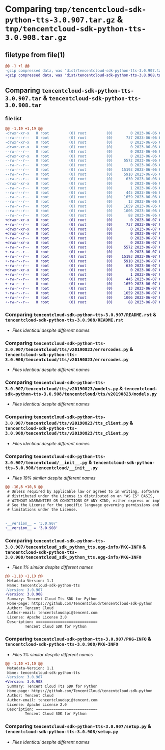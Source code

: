 # Comparing `tmp/tencentcloud-sdk-python-tts-3.0.907.tar.gz` & `tmp/tencentcloud-sdk-python-tts-3.0.908.tar.gz`

## filetype from file(1)

```diff
@@ -1 +1 @@
-gzip compressed data, was "dist/tencentcloud-sdk-python-tts-3.0.907.tar", last modified: Tue Jun  6 02:38:43 2023, max compression
+gzip compressed data, was "dist/tencentcloud-sdk-python-tts-3.0.908.tar", last modified: Wed Jun  7 00:35:58 2023, max compression
```

## Comparing `tencentcloud-sdk-python-tts-3.0.907.tar` & `tencentcloud-sdk-python-tts-3.0.908.tar`

### file list

```diff
@@ -1,19 +1,19 @@
-drwxr-xr-x   0 root         (0) root         (0)        0 2023-06-06 02:38:43.000000 tencentcloud-sdk-python-tts-3.0.907/
--rw-r--r--   0 root         (0) root         (0)      737 2023-06-06 02:38:42.000000 tencentcloud-sdk-python-tts-3.0.907/README.rst
-drwxr-xr-x   0 root         (0) root         (0)        0 2023-06-06 02:38:43.000000 tencentcloud-sdk-python-tts-3.0.907/tencentcloud/
-drwxr-xr-x   0 root         (0) root         (0)        0 2023-06-06 02:38:43.000000 tencentcloud-sdk-python-tts-3.0.907/tencentcloud/tts/
--rw-r--r--   0 root         (0) root         (0)        0 2023-06-06 02:38:42.000000 tencentcloud-sdk-python-tts-3.0.907/tencentcloud/tts/__init__.py
-drwxr-xr-x   0 root         (0) root         (0)        0 2023-06-06 02:38:43.000000 tencentcloud-sdk-python-tts-3.0.907/tencentcloud/tts/v20190823/
--rw-r--r--   0 root         (0) root         (0)     5572 2023-06-06 02:38:42.000000 tencentcloud-sdk-python-tts-3.0.907/tencentcloud/tts/v20190823/errorcodes.py
--rw-r--r--   0 root         (0) root         (0)        0 2023-06-06 02:38:42.000000 tencentcloud-sdk-python-tts-3.0.907/tencentcloud/tts/v20190823/__init__.py
--rw-r--r--   0 root         (0) root         (0)    15193 2023-06-06 02:38:42.000000 tencentcloud-sdk-python-tts-3.0.907/tencentcloud/tts/v20190823/models.py
--rw-r--r--   0 root         (0) root         (0)     5910 2023-06-06 02:38:42.000000 tencentcloud-sdk-python-tts-3.0.907/tencentcloud/tts/v20190823/tts_client.py
--rw-r--r--   0 root         (0) root         (0)      630 2023-06-06 02:38:42.000000 tencentcloud-sdk-python-tts-3.0.907/tencentcloud/__init__.py
-drwxr-xr-x   0 root         (0) root         (0)        0 2023-06-06 02:38:43.000000 tencentcloud-sdk-python-tts-3.0.907/tencentcloud_sdk_python_tts.egg-info/
--rw-r--r--   0 root         (0) root         (0)        1 2023-06-06 02:38:43.000000 tencentcloud-sdk-python-tts-3.0.907/tencentcloud_sdk_python_tts.egg-info/dependency_links.txt
--rw-r--r--   0 root         (0) root         (0)      445 2023-06-06 02:38:43.000000 tencentcloud-sdk-python-tts-3.0.907/tencentcloud_sdk_python_tts.egg-info/SOURCES.txt
--rw-r--r--   0 root         (0) root         (0)     1659 2023-06-06 02:38:43.000000 tencentcloud-sdk-python-tts-3.0.907/tencentcloud_sdk_python_tts.egg-info/PKG-INFO
--rw-r--r--   0 root         (0) root         (0)       13 2023-06-06 02:38:43.000000 tencentcloud-sdk-python-tts-3.0.907/tencentcloud_sdk_python_tts.egg-info/top_level.txt
--rw-r--r--   0 root         (0) root         (0)     1659 2023-06-06 02:38:43.000000 tencentcloud-sdk-python-tts-3.0.907/PKG-INFO
--rw-r--r--   0 root         (0) root         (0)     1006 2023-06-06 02:38:42.000000 tencentcloud-sdk-python-tts-3.0.907/setup.py
--rw-r--r--   0 root         (0) root         (0)       88 2023-06-06 02:38:43.000000 tencentcloud-sdk-python-tts-3.0.907/setup.cfg
+drwxr-xr-x   0 root         (0) root         (0)        0 2023-06-07 00:35:58.000000 tencentcloud-sdk-python-tts-3.0.908/
+-rw-r--r--   0 root         (0) root         (0)      737 2023-06-07 00:35:58.000000 tencentcloud-sdk-python-tts-3.0.908/README.rst
+drwxr-xr-x   0 root         (0) root         (0)        0 2023-06-07 00:35:58.000000 tencentcloud-sdk-python-tts-3.0.908/tencentcloud/
+drwxr-xr-x   0 root         (0) root         (0)        0 2023-06-07 00:35:58.000000 tencentcloud-sdk-python-tts-3.0.908/tencentcloud/tts/
+-rw-r--r--   0 root         (0) root         (0)        0 2023-06-07 00:35:58.000000 tencentcloud-sdk-python-tts-3.0.908/tencentcloud/tts/__init__.py
+drwxr-xr-x   0 root         (0) root         (0)        0 2023-06-07 00:35:58.000000 tencentcloud-sdk-python-tts-3.0.908/tencentcloud/tts/v20190823/
+-rw-r--r--   0 root         (0) root         (0)     5572 2023-06-07 00:35:58.000000 tencentcloud-sdk-python-tts-3.0.908/tencentcloud/tts/v20190823/errorcodes.py
+-rw-r--r--   0 root         (0) root         (0)        0 2023-06-07 00:35:58.000000 tencentcloud-sdk-python-tts-3.0.908/tencentcloud/tts/v20190823/__init__.py
+-rw-r--r--   0 root         (0) root         (0)    15193 2023-06-07 00:35:58.000000 tencentcloud-sdk-python-tts-3.0.908/tencentcloud/tts/v20190823/models.py
+-rw-r--r--   0 root         (0) root         (0)     5910 2023-06-07 00:35:58.000000 tencentcloud-sdk-python-tts-3.0.908/tencentcloud/tts/v20190823/tts_client.py
+-rw-r--r--   0 root         (0) root         (0)      630 2023-06-07 00:35:58.000000 tencentcloud-sdk-python-tts-3.0.908/tencentcloud/__init__.py
+drwxr-xr-x   0 root         (0) root         (0)        0 2023-06-07 00:35:58.000000 tencentcloud-sdk-python-tts-3.0.908/tencentcloud_sdk_python_tts.egg-info/
+-rw-r--r--   0 root         (0) root         (0)        1 2023-06-07 00:35:58.000000 tencentcloud-sdk-python-tts-3.0.908/tencentcloud_sdk_python_tts.egg-info/dependency_links.txt
+-rw-r--r--   0 root         (0) root         (0)      445 2023-06-07 00:35:58.000000 tencentcloud-sdk-python-tts-3.0.908/tencentcloud_sdk_python_tts.egg-info/SOURCES.txt
+-rw-r--r--   0 root         (0) root         (0)     1659 2023-06-07 00:35:58.000000 tencentcloud-sdk-python-tts-3.0.908/tencentcloud_sdk_python_tts.egg-info/PKG-INFO
+-rw-r--r--   0 root         (0) root         (0)       13 2023-06-07 00:35:58.000000 tencentcloud-sdk-python-tts-3.0.908/tencentcloud_sdk_python_tts.egg-info/top_level.txt
+-rw-r--r--   0 root         (0) root         (0)     1659 2023-06-07 00:35:58.000000 tencentcloud-sdk-python-tts-3.0.908/PKG-INFO
+-rw-r--r--   0 root         (0) root         (0)     1006 2023-06-07 00:35:58.000000 tencentcloud-sdk-python-tts-3.0.908/setup.py
+-rw-r--r--   0 root         (0) root         (0)       88 2023-06-07 00:35:58.000000 tencentcloud-sdk-python-tts-3.0.908/setup.cfg
```

### Comparing `tencentcloud-sdk-python-tts-3.0.907/README.rst` & `tencentcloud-sdk-python-tts-3.0.908/README.rst`

 * *Files identical despite different names*

### Comparing `tencentcloud-sdk-python-tts-3.0.907/tencentcloud/tts/v20190823/errorcodes.py` & `tencentcloud-sdk-python-tts-3.0.908/tencentcloud/tts/v20190823/errorcodes.py`

 * *Files identical despite different names*

### Comparing `tencentcloud-sdk-python-tts-3.0.907/tencentcloud/tts/v20190823/models.py` & `tencentcloud-sdk-python-tts-3.0.908/tencentcloud/tts/v20190823/models.py`

 * *Files identical despite different names*

### Comparing `tencentcloud-sdk-python-tts-3.0.907/tencentcloud/tts/v20190823/tts_client.py` & `tencentcloud-sdk-python-tts-3.0.908/tencentcloud/tts/v20190823/tts_client.py`

 * *Files identical despite different names*

### Comparing `tencentcloud-sdk-python-tts-3.0.907/tencentcloud/__init__.py` & `tencentcloud-sdk-python-tts-3.0.908/tencentcloud/__init__.py`

 * *Files 19% similar despite different names*

```diff
@@ -10,8 +10,8 @@
 # Unless required by applicable law or agreed to in writing, software
 # distributed under the License is distributed on an "AS IS" BASIS,
 # WITHOUT WARRANTIES OR CONDITIONS OF ANY KIND, either express or implied.
 # See the License for the specific language governing permissions and
 # limitations under the License.
 
 
-__version__ = '3.0.907'
+__version__ = '3.0.908'
```

### Comparing `tencentcloud-sdk-python-tts-3.0.907/tencentcloud_sdk_python_tts.egg-info/PKG-INFO` & `tencentcloud-sdk-python-tts-3.0.908/tencentcloud_sdk_python_tts.egg-info/PKG-INFO`

 * *Files 1% similar despite different names*

```diff
@@ -1,10 +1,10 @@
 Metadata-Version: 1.1
 Name: tencentcloud-sdk-python-tts
-Version: 3.0.907
+Version: 3.0.908
 Summary: Tencent Cloud Tts SDK for Python
 Home-page: https://github.com/TencentCloud/tencentcloud-sdk-python
 Author: Tencent Cloud
 Author-email: tencentcloudapi@tencent.com
 License: Apache License 2.0
 Description: ============================
         Tencent Cloud SDK for Python
```

### Comparing `tencentcloud-sdk-python-tts-3.0.907/PKG-INFO` & `tencentcloud-sdk-python-tts-3.0.908/PKG-INFO`

 * *Files 1% similar despite different names*

```diff
@@ -1,10 +1,10 @@
 Metadata-Version: 1.1
 Name: tencentcloud-sdk-python-tts
-Version: 3.0.907
+Version: 3.0.908
 Summary: Tencent Cloud Tts SDK for Python
 Home-page: https://github.com/TencentCloud/tencentcloud-sdk-python
 Author: Tencent Cloud
 Author-email: tencentcloudapi@tencent.com
 License: Apache License 2.0
 Description: ============================
         Tencent Cloud SDK for Python
```

### Comparing `tencentcloud-sdk-python-tts-3.0.907/setup.py` & `tencentcloud-sdk-python-tts-3.0.908/setup.py`

 * *Files identical despite different names*

